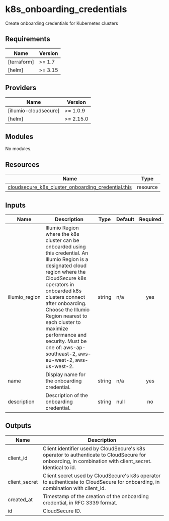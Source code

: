 # k8s_onboarding_credentials

Create onboarding credentials for Kubernetes clusters

## Requirements

| Name | Version |
|------|---------|
| <a name="requirement_terraform"></a> [terraform] | >= 1.7 |
| <a name="requirement_helm"></a> [helm] | >= 3.15 |

## Providers

| Name | Version |
|------|---------|
| <a name="provider_illumio-cloudsecure"></a> [illumio-cloudsecure] | >= 1.0.9 |
| <a name="provider_helm"></a> [helm] | >= 2.15.0 |

## Modules

No modules.

## Resources

| Name | Type |
|------|------|
| [cloudsecure_k8s_cluster_onboarding_credential.this](https://registry.terraform.io/providers/illumio/illumio-cloudsecure/latest/docs/resources/k8s_cluster_onboarding_credential) | resource |

## Inputs

| Name | Description | Type | Default | Required |
|------|-------------|------|---------|:--------:|
| <a name="input_illumio_region"></a> illumio_region | Illumio Region where the k8s cluster can be onboarded using this credential. An Illumio Region is a designated cloud region where the CloudSecure k8s operators in onboarded k8s clusters connect after onboarding. Choose the Illumio Region nearest to each cluster to maximize performance and security. Must be one of: aws-ap-southeast-2, aws-eu-west-2, aws-us-west-2. |	string	| n/a	| yes |
| <a name="input_name"></a> name |	Display name for the onboarding credential.	| string |	n/a	| yes |
|<a name="input_description"></a> description |	Description of the onboarding credential. |	string |	null	|no|

## Outputs

| Name | Description |
|------|-------------|
| <a name="output_client_id"></a> client_id	| Client identifier used by CloudSecure's k8s operator to authenticate to CloudSecure for onboarding, in combination with client_secret. Identical to id. |
|<a name="output_client_secret"></a> client_secret | Client secret used by CloudSecure's k8s operator to authenticate to CloudSecure for onboarding, in combination with client_id.|
|<a name="output_created_at"></a> created_at | Timestamp of the creation of the onboarding credential, in RFC 3339 format.
|<a name="output_id"></a> id | CloudSecure ID.|